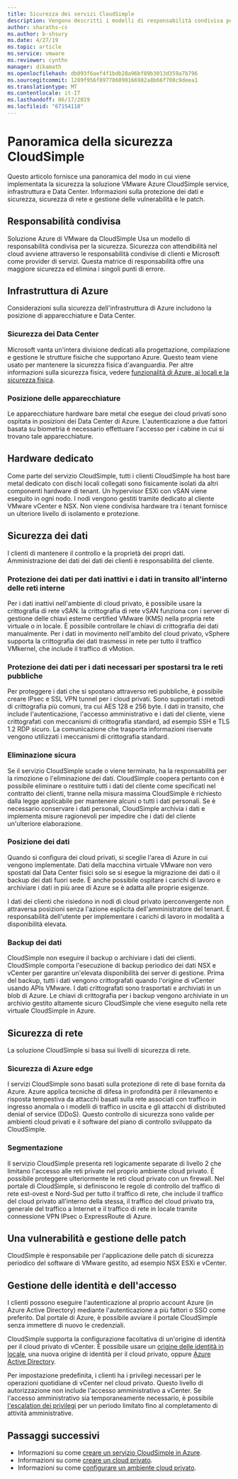 ```yaml
---
title: Sicurezza dei servizi CloudSimple
description: Vengono descritti i modelli di responsabilità condivisa per la sicurezza dei servizi CloudSimple
author: sharaths-cs
ms.author: b-shsury
ms.date: 4/27/19
ms.topic: article
ms.service: vmware
ms.reviewer: cynthn
manager: dikamath
ms.openlocfilehash: db093f6aef4f1bdb28a96bf89b3013d359a7b796
ms.sourcegitcommit: 1289f956f897786090166982a8b66f708c9deea1
ms.translationtype: MT
ms.contentlocale: it-IT
ms.lasthandoff: 06/17/2019
ms.locfileid: "67154118"
---
```

# <a name="cloudsimple-security-overview"></a>Panoramica della sicurezza CloudSimple

Questo articolo fornisce una panoramica del modo in cui viene implementata la sicurezza la soluzione VMware Azure CloudSimple service, infrastruttura e Data Center. Informazioni sulla protezione dei dati e sicurezza, sicurezza di rete e gestione delle vulnerabilità e le patch.

## <a name="shared-responsibility"></a>Responsabilità condivisa

Soluzione Azure di VMware da CloudSimple Usa un modello di responsabilità condivisa per la sicurezza. Sicurezza con attendibilità nel cloud avviene attraverso le responsabilità condivise di clienti e Microsoft come provider di servizi. Questa matrice di responsabilità offre una maggiore sicurezza ed elimina i singoli punti di errore.

## <a name="azure-infrastructure"></a>Infrastruttura di Azure 

Considerazioni sulla sicurezza dell'infrastruttura di Azure includono la posizione di apparecchiature e Data Center.

### <a name="datacenter-security"></a>Sicurezza dei Data Center 

Microsoft vanta un'intera divisione dedicati alla progettazione, compilazione e gestione le strutture fisiche che supportano Azure. Questo team viene usato per mantenere la sicurezza fisica d'avanguardia. Per altre informazioni sulla sicurezza fisica, vedere [funzionalità di Azure, ai locali e la sicurezza fisica](https://docs.microsoft.com/azure/security/azure-physical-security).

### <a name="equipment-location"></a>Posizione delle apparecchiature

Le apparecchiature hardware bare metal che esegue dei cloud privati sono ospitata in posizioni dei Data Center di Azure. L'autenticazione a due fattori basata su biometria è necessario effettuare l'accesso per i cabine in cui si trovano tale apparecchiature.

## <a name="dedicated-hardware"></a>Hardware dedicato

Come parte del servizio CloudSimple, tutti i clienti CloudSimple ha host bare metal dedicato con dischi locali collegati sono fisicamente isolati da altri componenti hardware di tenant. Un hypervisor ESXi con vSAN viene eseguito in ogni nodo. I nodi vengono gestiti tramite dedicato al cliente VMware vCenter e NSX. Non viene condivisa hardware tra i tenant fornisce un ulteriore livello di isolamento e protezione.

## <a name="data-security"></a>Sicurezza dei dati

I clienti di mantenere il controllo e la proprietà dei propri dati. Amministrazione dei dati dei dati dei clienti è responsabilità del cliente.

### <a name="data-protection-for-data-at-rest-and-data-in-motion-within-internal-networks"></a>Protezione dei dati per dati inattivi e i dati in transito all'interno delle reti interne

Per i dati inattivi nell'ambiente di cloud privato, è possibile usare la crittografia di rete vSAN. la crittografia di rete vSAN funziona con i server di gestione delle chiavi esterne certified VMware (KMS) nella propria rete virtuale o in locale. È possibile controllare le chiavi di crittografia dei dati manualmente. Per i dati in movimento nell'ambito del cloud privato, vSphere supporta la crittografia dei dati trasmessi in rete per tutto il traffico VMkernel, che include il traffico di vMotion.

### <a name="data-protection-for-data-thats-required-to-move-through-public-networks"></a>Protezione dei dati per i dati necessari per spostarsi tra le reti pubbliche

Per proteggere i dati che si spostano attraverso reti pubbliche, è possibile creare IPsec e SSL VPN tunnel per i cloud privati. Sono supportati i metodi di crittografia più comuni, tra cui AES 128 e 256 byte. I dati in transito, che include l'autenticazione, l'accesso amministrativo e i dati del cliente, viene crittografati con meccanismi di crittografia standard, ad esempio SSH e TLS 1.2 RDP sicuro. La comunicazione che trasporta informazioni riservate vengono utilizzati i meccanismi di crittografia standard.

### <a name="secure-disposal"></a>Eliminazione sicura 

Se il servizio CloudSimple scade o viene terminato, ha la responsabilità per la rimozione o l'eliminazione dei dati. CloudSimple coopera pertanto con è possibile eliminare o restituire tutti i dati del cliente come specificati nel contratto dei clienti, tranne nella misura massima CloudSimple è richiesto dalla legge applicabile per mantenere alcuni o tutti i dati personali. Se è necessario conservare i dati personali, CloudSimple archivia i dati e implementa misure ragionevoli per impedire che i dati del cliente un'ulteriore elaborazione.

### <a name="data-location"></a>Posizione dei dati

Quando si configura dei cloud privati, si sceglie l'area di Azure in cui vengono implementate. Dati della macchina virtuale VMware non vero spostati dal Data Center fisici solo se si esegue la migrazione dei dati o il backup dei dati fuori sede. È anche possibile ospitare i carichi di lavoro e archiviare i dati in più aree di Azure se è adatta alle proprie esigenze.

I dati dei clienti che risiedono in nodi di cloud privato iperconvergente non attraversa posizioni senza l'azione esplicita dell'amministratore del tenant. È responsabilità dell'utente per implementare i carichi di lavoro in modalità a disponibilità elevata.

### <a name="data-backups"></a>Backup dei dati
CloudSimple non eseguire il backup o archiviare i dati dei clienti. CloudSimple comporta l'esecuzione di backup periodico dei dati NSX e vCenter per garantire un'elevata disponibilità dei server di gestione. Prima del backup, tutti i dati vengono crittografati quando l'origine di vCenter usando APIs VMware. I dati crittografati sono trasportati e archiviati in un blob di Azure. Le chiavi di crittografia per i backup vengono archiviate in un archivio gestito altamente sicuro CloudSimple che viene eseguito nella rete virtuale CloudSimple in Azure.

## <a name="network-security"></a>Sicurezza di rete

La soluzione CloudSimple si basa sui livelli di sicurezza di rete.

### <a name="azure-edge-security"></a>Sicurezza di Azure edge

I servizi CloudSimple sono basati sulla protezione di rete di base fornita da Azure. Azure applica tecniche di difesa in profondità per il rilevamento e risposta tempestiva da attacchi basati sulla rete associati con traffico in ingresso anomala o i modelli di traffico in uscita e gli attacchi di distributed denial of service (DDoS). Questo controllo di sicurezza sono valide per ambienti cloud privati e il software del piano di controllo sviluppato da CloudSimple.

### <a name="segmentation"></a>Segmentazione

Il servizio CloudSimple presenta reti logicamente separate di livello 2 che limitano l'accesso alle reti private nel proprio ambiente cloud privato. È possibile proteggere ulteriormente le reti cloud privato con un firewall. Nel portale di CloudSimple, si definiscono le regole di controllo del traffico di rete est-ovest e Nord-Sud per tutto il traffico di rete, che include il traffico del cloud privato all'interno della stessa, il traffico del cloud privato tra, generale del traffico a Internet e il traffico di rete in locale tramite connessione VPN IPsec o ExpressRoute di Azure.

## <a name="vulnerability-and-patch-management"></a>Una vulnerabilità e gestione delle patch 

CloudSimple è responsabile per l'applicazione delle patch di sicurezza periodico del software di VMware gestito, ad esempio NSX ESXi e vCenter.

## <a name="identity-and-access-management"></a>Gestione delle identità e dell'accesso

I clienti possono eseguire l'autenticazione al proprio account Azure (in Azure Active Directory) mediante l'autenticazione a più fattori o SSO come preferito. Dal portale di Azure, è possibile avviare il portale CloudSimple senza immettere di nuovo le credenziali.

CloudSimple supporta la configurazione facoltativa di un'origine di identità per il cloud privato di vCenter. È possibile usare un [origine delle identità in locale](https://docs.azure.cloudsimple.com/set-vcenter-identity), una nuova origine di identità per il cloud privato, oppure [Azure Active Directory](https://docs.azure.cloudsimple.com/azure-ad).

Per impostazione predefinita, i clienti ha i privilegi necessari per le operazioni quotidiane di vCenter nel cloud privato. Questo livello di autorizzazione non include l'accesso amministrativo a vCenter. Se l'accesso amministrativo sia temporaneamente necessario, è possibile [l'escalation dei privilegi](https://docs.azure.cloudsimple.com/escalate-private-cloud-privileges) per un periodo limitato fino al completamento di attività amministrative.

## <a name="next-steps"></a>Passaggi successivi

* Informazioni su come [creare un servizio CloudSimple in Azure](quickstart-create-cloudsimple-service.md).
* Informazioni su come [creare un cloud privato](https://docs.azure.cloudsimple.com/create-private-cloud/).
* Informazioni su come [configurare un ambiente cloud privato](quickstart-create-private-cloud.md).
